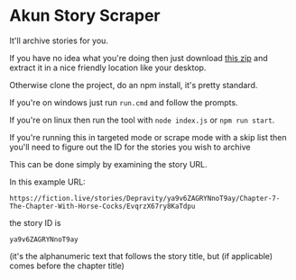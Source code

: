 # Akun Story Scraper

It'll archive stories for you.

If you have no idea what you're doing then just download [this zip](https://github.com/Fiddlekins/akun-story-scraper/releases/download/1.9.0/akun-story-scraper.1.9.0.zip) and extract it in a nice friendly location like your desktop.

Otherwise clone the project, do an npm install, it's pretty standard.

If you're on windows just run `run.cmd` and follow the prompts.

If you're on linux then run the tool with `node index.js` or `npm run start`.

If you're running this in targeted mode or scrape mode with a skip list then you'll need to figure out the ID for the stories you wish to archive

This can be done simply by examining the story URL.

In this example URL:
```
https://fiction.live/stories/Depravity/ya9v6ZAGRYNnoT9ay/Chapter-7-The-Chapter-With-Horse-Cocks/EvqrzX67ry8KaTdpu
```
the story ID is
```
ya9v6ZAGRYNnoT9ay
```

(it's the alphanumeric text that follows the story title, but (if applicable) comes before the chapter title)

